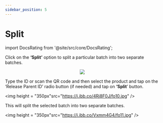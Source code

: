 ```yaml
---
sidebar_position: 5
---
```


# Split

import DocsRating from '@site/src/core/DocsRating';




Click on the **‘Split’** option to split a particular batch into two separate batches.

<p align="center">

<img src="https://i.ibb.co/HGrnVrJ/fo9.jpg" />

</p>

Type the ID or scan the QR code and then select the product and tap on the ‘Release Parent ID’ radio button (if needed) and tap on **‘Split**’ button.
<p align="center">

<img height = "350px"src="https://i.ibb.co/4Rj8F0J/fo10.jpg" />

</p>

This will split the selected batch into two separate batches.

<p align="center">

<img height = "350px"src="https://i.ibb.co/Vxmm4G4/fo11.jpg" />

</p>



<DocsRating pageName="FO split"/>
